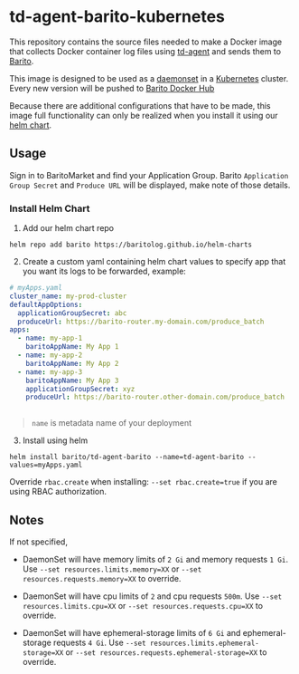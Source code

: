 # td-agent-barito-kubernetes

This repository contains the source files needed to make a Docker image that collects Docker container log files using [td-agent](http://www.fluentd.org/) and sends them to [Barito](https://github.com/BaritoLog/).

This image is designed to be used as a [daemonset](http://kubernetes.io/docs/admin/daemons) in a [Kubernetes](https://github.com/kubernetes/kubernetes) cluster. Every new version will be pushed to [Barito Docker Hub](https://hub.docker.com/r/barito/td-agent-barito-kubernetes/)

Because there are additional configurations that have to be made, this image full functionality can only be realized when you install it using our [helm chart](https://github.com/BaritoLog/helm-charts).

## Usage

Sign in to BaritoMarket and find your Application Group. Barito `Application Group Secret` and `Produce URL` will be displayed, make note of those details.

### Install Helm Chart

1. Add our helm chart repo
```shell
helm repo add barito https://baritolog.github.io/helm-charts
```

2. Create a custom yaml containing helm chart values to specify app that you want its logs to be forwarded, example:
```yaml
# myApps.yaml
cluster_name: my-prod-cluster
defaultAppOptions:
  applicationGroupSecret: abc
  produceUrl: https://barito-router.my-domain.com/produce_batch
apps:
  - name: my-app-1
    baritoAppName: My App 1
  - name: my-app-2
    baritoAppName: My App 2
  - name: my-app-3
    baritoAppName: My App 3
    applicationGroupSecret: xyz
    produceUrl: https://barito-router.other-domain.com/produce_batch
    
```

> `name` is metadata name of your deployment

3. Install using helm
```shell
helm install barito/td-agent-barito --name=td-agent-barito --values=myApps.yaml
```

Override `rbac.create` when installing: `--set rbac.create=true` if you are using RBAC authorization.

## Notes

If not specified, 
- DaemonSet will have memory limits of `2 Gi` and memory requests `1 Gi`. Use `--set resources.limits.memory=XX` or `--set resources.requests.memory=XX` to override.

- DaemonSet will have cpu limits of `2` and cpu requests `500m`. Use `--set resources.limits.cpu=XX` or `--set resources.requests.cpu=XX` to override.

- DaemonSet will have ephemeral-storage limits of `6 Gi` and ephemeral-storage requests `4 Gi`. Use `--set resources.limits.ephemeral-storage=XX` or `--set resources.requests.ephemeral-storage=XX` to override.
